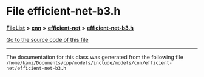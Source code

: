 

# File efficient-net-b3.h



[**FileList**](files.md) **>** [**cnn**](dir_40be95ab8912b8deac694fbe2f8f2654.md) **>** [**efficient-net**](dir_430257895ecd3668c9128fdd3dfcb853.md) **>** [**efficient-net-b3.h**](efficient-net-b3_8h.md)

[Go to the source code of this file](efficient-net-b3_8h_source.md)





































































------------------------------
The documentation for this class was generated from the following file `/home/kami/Documents/cpp/models/include/models/cnn/efficient-net/efficient-net-b3.h`

